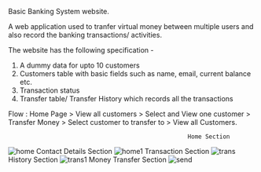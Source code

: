 Basic Banking System website. 

A web application used to tranfer virtual money between multiple users and also record the banking transactions/ activities.

The website has the following specification -
1. A dummy data for upto 10 customers
2. Customers table with basic fields such as name, email, current balance etc.
3. Transaction status
3. Transfer table/ Transfer History which records all the transactions

Flow : Home Page > View all customers > Select and View one customer > Transfer Money > Select customer to transfer to > View all Customers.

                                                       Home Section
![home](https://user-images.githubusercontent.com/77049553/142587928-372bad7d-914d-4fc8-8b4c-50e8dce60d3d.png)
                                    Contact Details Section
![home1](https://user-images.githubusercontent.com/77049553/142587955-9b474b10-bfec-46a9-ba23-2c6bda4ee520.png)
                                      Transaction Section
![trans](https://user-images.githubusercontent.com/77049553/142587980-47651cdd-dd3a-490d-a026-ca6c661d2dbc.png)
                                        History Section
![trans1](https://user-images.githubusercontent.com/77049553/142588008-01e20f5f-f27a-4bff-b716-c3933d465903.png)
                                     Money Transfer Section
![send](https://user-images.githubusercontent.com/77049553/142588036-a8f23584-5c39-4a79-81af-bb4e126a8a49.png)

